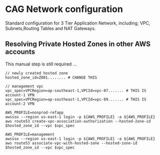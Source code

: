 # CAG Network configuration

Standard configuration for 3 Tier Application Network, including; VPC, Subnets,Routing Tables and NAT Gateways.

## Resolving Private Hosted Zones in other AWS accounts

This manual step is still required ...

```
// newly created hosted zone
hosted_zone_id=Z081........ # CHANGE THIS

// management vpc 
vpc_spec=VPCRegion=ap-southeast-1,VPCId=vpc-07....... # THIS IS account-1 VPN
vpc_spec=VPCRegion=ap-southeast-1,VPCId=vpc-09....... # THIS IS account-2 VPN

AWS_PROFILE=nonprod-refapp
awssso --region us-east-1 login -p ${AWS_PROFILE} -a ${AWS_PROFILE}
aws route53 create-vpc-association-authorization --hosted-zone-id $hosted_zone_id --vpc $vpc_spec

AWS_PROFILE=management
awssso --region us-east-1 login -p ${AWS_PROFILE} -a ${AWS_PROFILE}
aws route53 associate-vpc-with-hosted-zone --hosted-zone-id $hosted_zone_id --vpc $vpc_spec
```

